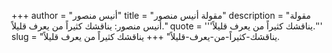 +++
author = "أنيس منصور"
title = "مقولة أنيس منصور"
description = "مقولة أنيس منصور: يناقشك كثيراً من يعرف قليلاً."
quote = '''يناقشك كثيراً من يعرف قليلاً.''' 
slug = "يناقشك-كثيراً-من-يعرف-قليلاً"
+++
يناقشك كثيراً من يعرف قليلاً.
